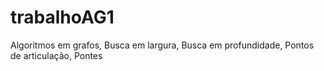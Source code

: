 # trabalhoAG1
Algoritmos em grafos, Busca em largura, Busca em profundidade, Pontos de articulação, Pontes
